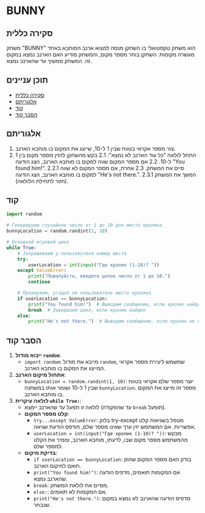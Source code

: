 # BUNNY

## סקירה כללית

משחק "BUNNY" הוא משחק טקסטואלי בו השחקן מנסה למצוא ארנב המוחבא באחד מעשרה מקומות.
השחקן בוחר מספר מקום, והמשחק מודיע האם הארנב נמצא במקום זה. המשחק ממשיך עד שהארנב נמצא.

## תוכן עניינים

- [סקירה כללית](#סקירה-כללית)
- [אלגוריתם](#אלגוריתם)
- [קוד](#קוד)
- [הסבר קוד](#הסבר-קוד)

## אלגוריתם

1.  צור מספר אקראי בטווח שבין 1 ל-10, שייצג את המקום בו מוחבא הארנב.
2.  התחל לולאה "כל עוד הארנב לא נמצא":
    2.1 בקש מהשחקן להזין מספר מקום בין 1 ל-10.
    2.2 אם מספר המקום שווה למקום בו מוחבא הארנב, הצג הודעה "You found him!".
        2.2.1 סיים את המשחק.
    2.3 אחרת, אם מספר המקום לא שווה למקום בו מוחבא הארנב, הצג הודעה "He's not there.".
        2.3.1 המשך את המשחק (חזור לתחילת הלולאה).

## קוד

```python
import random

# Генерируем случайное число от 1 до 10 для места кролика
bunnyLocation = random.randint(1, 10)

# Основной игровой цикл
while True:
    # Запрашиваем у пользователя номер места
    try:
        userLocation = int(input("Где кролик (1-10)? "))
    except ValueError:
        print("Пожалуйста, введите целое число от 1 до 10.")
        continue

    # Проверяем, угадал ли пользователь место кролика
    if userLocation == bunnyLocation:
        print("You found him!")  # Выводим сообщение, если кролик найден
        break  # Завершаем цикл, если кролик найден
    else:
        print("He's not there.")  # Выводим сообщение, если кролик не найден
```

## הסבר קוד

1.  **ייבוא מודול `random`**:
    -   `import random`: מייבא את מודול `random`, שמשמש ליצירת מספר אקראי המייצג את המקום בו מוחבא הארנב.
2.  **אתחול מיקום הארנב**:
    -   `bunnyLocation = random.randint(1, 10)`: יוצר מספר שלם אקראי בטווח שבין 1 ל-10 ושומר אותו במשתנה `bunnyLocation`. מספר זה מייצג את המקום בו מוחבא הארנב.
3.  **לולאה עיקרית `while True:`**:
    -   לולאה זו תפעל עד שהארנב יימצא (עד שהפקודה `break` תופעל).
    -   **קלט מספר המקום**:
        -   `try...except ValueError`: בלוק try-except מטפל בשגיאות קלט אפשריות. אם המשתמש יזין ערך שאינו מספר שלם, תודפס הודעת שגיאה.
        -   `userLocation = int(input("Где кролик (1-10)? "))`: מבקש מהמשתמש מספר מקום שבו, לדעתו, מוחבא הארנב, וממיר את הקלט למספר שלם.
    -   **בדיקת מיקום**:
        -   `if userLocation == bunnyLocation`: בודק האם מספר המקום שהוזן תואם למיקום הארנב.
        -   `print("You found him!")`: אם המקומות תואמים, מדפיס הודעה שהארנב נמצא.
        -   `break`: מסיים את לולאת המשחק.
        -   `else:`: אם המקומות לא תואמים.
        -   `print("He's not there.")`: מדפיס הודעה שהארנב לא נמצא במקום שנבחר.
